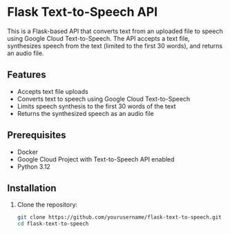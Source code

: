 # Flask Text-to-Speech API

This is a Flask-based API that converts text from an uploaded file to speech using Google Cloud Text-to-Speech. The API accepts a text file, synthesizes speech from the text (limited to the first 30 words), and returns an audio file.

## Features

- Accepts text file uploads
- Converts text to speech using Google Cloud Text-to-Speech
- Limits speech synthesis to the first 30 words of the text
- Returns the synthesized speech as an audio file

## Prerequisites

- Docker
- Google Cloud Project with Text-to-Speech API enabled
- Python 3.12

## Installation

1. Clone the repository:

   ```sh
   git clone https://github.com/yourusername/flask-text-to-speech.git
   cd flask-text-to-speech
